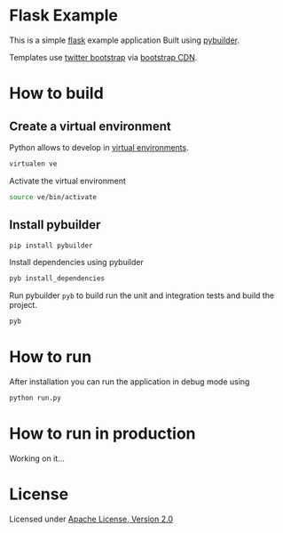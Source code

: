 # Flask Example 

This is a simple [flask](http://flask.pocoo.org/) example application Built using [pybuilder](http://pybuilder.github.com).

Templates use [twitter bootstrap](http://twitter.github.com/bootstrap/) via [bootstrap CDN](http://bootstrapcdn.com).

# How to build

## Create a virtual environment

Python allows to develop in [virtual environments](http://pypi.python.org/pypi/virtualenv).

```bash
virtualen ve
```

Activate the virtual environment

```bash
source ve/bin/activate
```

## Install pybuilder

```bash
pip install pybuilder
```

 Install dependencies using pybuilder
```bash
pyb install_dependencies
```

Run pybuilder `pyb` to build run the unit and integration tests and build the project.
```bash
pyb
```

# How to run

After installation you can run the application in debug mode using
```bash
python run.py
```

# How to run in production
Working on it...

# License

Licensed under [Apache License, Version 2.0](http://www.apache.org/licenses/LICENSE-2.0.html)
